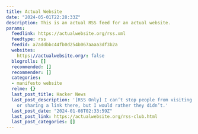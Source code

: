 ```yaml
---
title: Actual Website
date: "2024-05-01T22:28:33Z"
description: This is an actual RSS feed for an actual website.
params:
  feedlink: https://actualwebsite.org/rss.xml
  feedtype: rss
  feedid: a7addbbc44fb0d254b067aaaa3df3b2a
  websites:
    https://actualwebsite.org/: false
  blogrolls: []
  recommended: []
  recommender: []
  categories:
  - manifesto website
  relme: {}
  last_post_title: Hacker News
  last_post_description: '[RSS Only] I can’t stop people from visiting from this site,
    or sharing a link there, but I would rather they didn’t.'
  last_post_date: "2024-01-08T02:33:59Z"
  last_post_link: https://actualwebsite.org/rss-club.html
  last_post_categories: []
---
```

